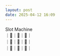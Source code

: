 ```yaml
---
layout: post
date: 2025-04-12 16:09
---
```


Slot Machine<br />
｜🤡｜🍒｜🍇｜<br />
｜🍇｜💎｜🤡｜<br />
｜💎｜🔔｜🔔｜<br />


